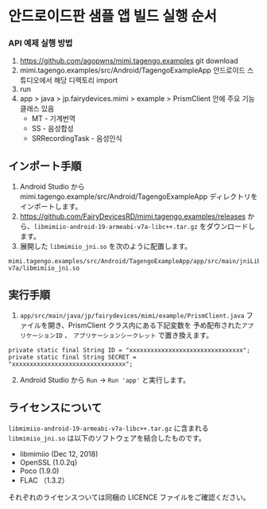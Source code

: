 # 안드로이드판 샘플 앱 빌드 실행 순서

### API 예제 실행 방법
1. https://github.com/agopwns/mimi.tagengo.examples git download
2. mimi.tagengo.examples/src/Android/TagengoExampleApp 안드로이드 스튜디오에서 해당 디렉토리 import
3. run
4. app > java > jp.fairydevices.mimi > example > PrismClient 안에 주요 기능 클래스 있음
    - MT - 기계번역 
    - SS - 음성합성
    - SRRecordingTask - 음성인식

## インポート手順

1. Android Studio から mimi.tagengo.example/src/Android/TagengoExampleApp ディレクトリをインポートします。
2. https://github.com/FairyDevicesRD/mimi.tagengo.examples/releases から、`libmimiio-android-19-armeabi-v7a-libc++.tar.gz` をダウンロードします。
3. 展開した `libmimiio_jni.so` を次のように配置します。
```
mimi.tagengo.examples/src/Android/TagengoExampleApp/app/src/main/jniLibs/armeabi-v7a/libmimiio_jni.so
```
## 実行手順

1. `app/src/main/java/jp/fairydevices/mimi/example/PrismClient.java` ファイルを開き、PrismClient クラス内にある下記変数を 予め配布された`アプリケーションID` 、 `アプリケーションシークレット` で置き換えます。
```
private static final String ID = "xxxxxxxxxxxxxxxxxxxxxxxxxxxxxxxx";
private static final String SECRET = "xxxxxxxxxxxxxxxxxxxxxxxxxxxxxxxx";
```
2. Android Studio から `Run` -> `Run 'app'` と実行します。

## ライセンスについて
`libmimiio-android-19-armeabi-v7a-libc++.tar.gz` に含まれる `libmimiio_jni.so` は以下のソフトウェアを結合したものです。

- libmimiio (Dec 12, 2018)
- OpenSSL (1.0.2q)
- Poco (1.9.0)
- FLAC （1.3.2）

それぞれのライセンスついては同梱の LICENCE ファイルをご確認ください。
